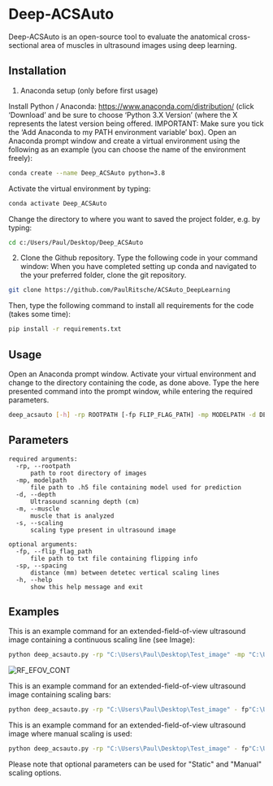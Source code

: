 # Deep-ACSAuto

Deep-ACSAuto is an open-source tool to evaluate the anatomical cross-sectional area of muscles in ultrasound images using deep learning.

## Installation 

1. Anaconda setup (only before first usage)

Install Python / Anaconda: https://www.anaconda.com/distribution/ (click ‘Download’ and be sure to choose ‘Python 3.X Version’ (where the X represents the latest version being offered. IMPORTANT: Make sure you tick the ‘Add Anaconda to my PATH environment variable’ box).
Open an Anaconda prompt window and create a virtual environment using the following as an example (you can choose the name of the environment freely): 

```sh
conda create --name Deep_ACSAuto python=3.8
```

Activate the virtual environment by typing:

```sh
conda activate Deep_ACSAuto 
```
Change the directory to where you want to saved the project folder, e.g. by typing:

```sh
cd c:/Users/Paul/Desktop/Deep_ACSAuto
```

2. Clone the Github repository. Type the following code in your command window:
When you have completed setting up conda and navigated to the your preferred folder, clone the git repository.

```sh
git clone https://github.com/PaulRitsche/ACSAuto_DeepLearning
```

Then, type the following command to install all requirements for the code (takes some time): 

```sh
pip install -r requirements.txt
```

## Usage

Open an Anaconda prompt window.
Activate your virtual environment and change to the directory containing the code, as done above.
Type the here presented command into the prompt window, while entering the required parameters. 

```sh
deep_acsauto [-h] -rp ROOTPATH [-fp FLIP_FLAG_PATH] -mp MODELPATH -d DEPTH [-sp SPACING] -m MUSCLE -s SCALING

```
## Parameters

```console
required arguments:
  -rp, --rootpath 
      path to root directory of images
  -mp, modelpath
  	  file path to .h5 file containing model used for prediction
  -d, --depth
  	  Ultrasound scanning depth (cm)
  -m, --muscle
  	  muscle that is analyzed
  -s, --scaling
  	  scaling type present in ultrasound image

optional arguments:
  -fp, --flip_flag_path 
  	  file path to txt file containing flipping info
  -sp, --spacing
  	  distance (mm) between detetec vertical scaling lines
  -h, --help
      show this help message and exit
```

## Examples

This is an example command for an extended-field-of-view ultrasound image containing a continuous scaling line (see Image):
```sh
python deep_acsauto.py -rp "C:\Users\Paul\Desktop\Test_image" -mp "C:\Users\Paul\Desktop\Test_image\model\model.h5" -d 6 -m "RF" -s "EFOV"
```
![RF_EFOV_CONT](https://user-images.githubusercontent.com/71383228/110342363-9a8fda80-802b-11eb-93ec-c643c499449a.jpg)


This is an example command for an extended-field-of-view ultrasound image containing scaling bars:
```sh
python deep_acsauto.py -rp "C:\Users\Paul\Desktop\Test_image" - fp"C:\Users\Paul\Desktop\Test_image\Flip.txt" -mp "C:\Users\Paul\Desktop\Test_image\model\model.h5" -d 6 -sp 5 -m "RF" -s "Static"
```
This is an example command for an extended-field-of-view ultrasound image where manual scaling is used:
```sh
python deep_acsauto.py -rp "C:\Users\Paul\Desktop\Test_image" - fp"C:\Users\Paul\Desktop\Test_image\Flip.txt" -mp "C:\Users\Paul\Desktop\Test_image\model\model.h5" -d 6 -sp 5 -m "RF" -s "Manual"
```
Please note that optional parameters can be used for "Static" and "Manual" scaling options. 
